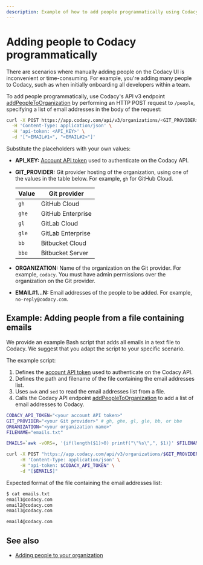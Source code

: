 ```yaml
---
description: Example of how to add people programmatically using Codacy's API v3 endpoint addPeopleToOrganization.
---
```


# Adding people to Codacy programmatically

There are scenarios where manually adding people on the Codacy UI is inconvenient or time-consuming. For example, you're adding many people to Codacy, such as when initially onboarding all developers within a team.

To add people programmatically, use Codacy's API v3 endpoint [addPeopleToOrganization](https://app.codacy.com/api/api-docs#addpeopletoorganization) by performing an HTTP POST request to `/people`, specifying a list of email addresses in the body of the request:

```bash
curl -X POST https://app.codacy.com/api/v3/organizations/<GIT_PROVIDER>/<ORGANIZATION>/people \
  -H 'Content-Type: application/json' \
  -H 'api-token: <API_KEY>' \
  -d '["<EMAIL#1>", "<EMAIL#2>"]'
```

Substitute the placeholders with your own values:

-   **API_KEY:** [Account API token](../api-tokens.md#account-api-tokens) used to authenticate on the Codacy API.
-   **GIT_PROVIDER:** Git provider hosting of the organization, using one of the values in the table below. For example, `gh` for GitHub Cloud.

    | Value | Git provider      |
    | ----- | ----------------- |
    | `gh`  | GitHub Cloud      |
    | `ghe` | GitHub Enterprise |
    | `gl`  | GitLab Cloud      |
    | `gle` | GitLab Enterprise |
    | `bb`  | Bitbucket Cloud   |
    | `bbe` | Bitbucket Server  |

-   **ORGANIZATION:** Name of the organization on the Git provider. For example, `codacy`. You must have admin permissions over the organization on the Git provider.

-   **EMAIL#1...N:** Email addresses of the people to be added. For example, `no-reply@codacy.com`.

## Example: Adding people from a file containing emails

We provide an example Bash script that adds all emails in a text file to Codacy. We suggest that you adapt the script to your specific scenario.

The example script:

1.  Defines the [account API token](../api-tokens.md#account-api-tokens) used to authenticate on the Codacy API.
1.  Defines the path and filename of the file containing the email addresses list.
1.  Uses `awk` and `sed` to read the email addresses list from a file.
1.  Calls the Codacy API endpoint [addPeopleToOrganization](https://app.codacy.com/api/api-docs#addpeopletoorganization) to add a list of email addresses to Codacy.

```bash
CODACY_API_TOKEN="<your account API token>"
GIT_PROVIDER="<your Git provider>" # gh, ghe, gl, gle, bb, or bbe
ORGANIZATION="<your organization name>"
FILENAME="emails.txt"

EMAILS=`awk -vORS=, '{if(length($1)>0) printf("\"%s\",", $1)}' $FILENAME | sed 's/,$//'`

curl -X POST "https://app.codacy.com/api/v3/organizations/$GIT_PROVIDER/$ORGANIZATION/people" \
     -H 'Content-Type: application/json' \
     -H "api-token: $CODACY_API_TOKEN" \
     -d "[$EMAILS]"
```

Expected format of the file containing the email addresses list:

```bash
$ cat emails.txt
email1@codacy.com
email2@codacy.com
email3@codacy.com

email4@codacy.com
```

## See also

-   [Adding people to your organization](../../organizations/managing-people.md#adding-people)
